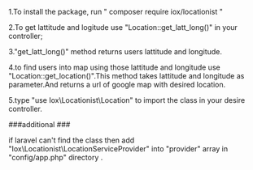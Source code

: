 
1.To install the package, run " composer require iox/locationist "

2.To get lattitude and logitude use "Location::get_latt_long()" in your controller;

3."get_latt_long()" method returns users lattitude and longitude.

4.to find users into map using those lattitude and longitude use "Location::get_location()".This method takes lattitude and longitude as parameter.And returns a url of google map with desired location.

5.type "use Iox\Locationist\Location" to import the class in your desire controller.


###additional ###

if laravel can't find the class then add "Iox\Locationist\LocationServiceProvider" into "provider" array in "config/app.php" directory .
